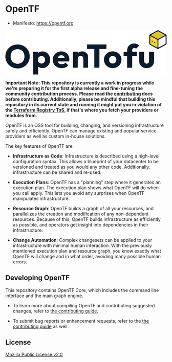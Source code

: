 # OpenTF

- Manifesto: https://opentf.org

<img alt="OpenTF" src="https://raw.githubusercontent.com/opentffoundation/brand-artifacts/main/full/transparent/SVG/on-light.svg" width="600px">

**Important Note: This repository is currently a work in progress while we're preparing it for the first alpha release and fine-tuning the community contribution process. Please read the [contributing](CONTRIBUTING.md) docs before contributing. Additionally, please be mindful that building this repository in its current state and running it might put you in violation of the [Terraform Registry ToS](https://web.archive.org/web/20230831080946/https://registry.terraform.io/terms), if that's where you fetch your providers or modules from.**

OpenTF is an OSS tool for building, changing, and versioning infrastructure safely and efficiently. OpenTF can manage existing and popular service providers as well as custom in-house solutions.

The key features of OpenTF are:

- **Infrastructure as Code**: Infrastructure is described using a high-level configuration syntax. This allows a blueprint of your datacenter to be versioned and treated as you would any other code. Additionally, infrastructure can be shared and re-used.

- **Execution Plans**: OpenTF has a "planning" step where it generates an execution plan. The execution plan shows what OpenTF will do when you call apply. This lets you avoid any surprises when OpenTF manipulates infrastructure.

- **Resource Graph**: OpenTF builds a graph of all your resources, and parallelizes the creation and modification of any non-dependent resources. Because of this, OpenTF builds infrastructure as efficiently as possible, and operators get insight into dependencies in their infrastructure.

- **Change Automation**: Complex changesets can be applied to your infrastructure with minimal human interaction. With the previously mentioned execution plan and resource graph, you know exactly what OpenTF will change and in what order, avoiding many possible human errors.

## Developing OpenTF

This repository contains OpenTF Core, which includes the command line interface and the main graph engine.

- To learn more about compiling OpenTF and contributing suggested changes, refer to [the contributing guide](.github/CONTRIBUTING.md).

- To submit bug reports or enhancement requests, refer to the [the contributing guide](.github/CONTRIBUTING.md) as well.

## License

[Mozilla Public License v2.0](https://github.com/placeholderplaceholderplaceholder/opentf/blob/main/LICENSE)
